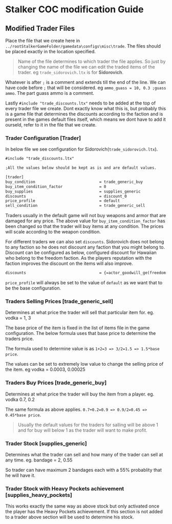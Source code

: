 # Stalker COC modification Guide

## Modified Trader Files

Place the file that we create here in `../rootStalkerGameFolder/gamedata\configs\misc\trade`. The files should be placed exactly in the location specified.

> Name of the file determines to which trader the file applies. So just by changing the name of the file we can edit the traded items of the trader. eg `trade_sidorovich.ltx` is for **Sidorovich**.

Whatever is after `;` is a comment and extends till the end of the line. We can have code before `;` that will be considered.
eg `ammo_guass = 10, 0.3 ;guass ammo`. The part guass ammo is a comment.

Lastly `#include "trade_discounts.ltx"` needs to be added at the top of every trader file we create.
Dont exactly know what this is, but probably this is a game file that determines the discounts according to the faction and is present in the games default files itself, which means we dont have to add it ourseld, refer to it in the file that we create.

### Trader Configuration [Trader]

In below file we see configuration for Sidorovich(`trade_sidorovich.ltx`).

```ltx
#include "trade_discounts.ltx"

;All the values below should be kept as is and are default values.

[trader]
buy_condition                            = trade_generic_buy
buy_item_condition_factor                = 0
buy_supplies                             = supplies_generic
discounts                                = discount_0
price_profile                            = default
sell_condition                           = trade_generic_sell
```

Traders usually in the default game will not buy weapons and armor that are damaged for any price. The above value for `buy_item_condition_factor` has been changed so that the trader will buy items at any condition. The prices will scale according to the weapon condition.

For different traders we can also set `discounts`. Sidorovich does not belong to any faction so he does not discount any faction that you might belong to. Discount can be configured as below, configured discount for Hawaiian who belong to the freedom faction. As the players reputation with the faction improves the discount on the items will also improve.

```ltx
discounts                                = {=actor_goodwill_ge(freedom:2000)} discount_10, {=actor_goodwill_ge(freedom:1800)} discount_9, {=actor_goodwill_ge(freedom:1600)} discount_8, {=actor_goodwill_ge(freedom:1400)} discount_7, {=actor_goodwill_ge(freedom:1200)} discount_6, {=actor_goodwill_ge(freedom:1000)} discount_5, {=actor_goodwill_ge(freedom:800)} discount_4, {=actor_goodwill_ge(freedom:600)} discount_3, {=actor_goodwill_ge(freedom:400)} discount_2, {=actor_goodwill_ge(freedom:200)} discount_1, discount_0
```

`price_profile` will always be set to the value of `default` as we want that to be the base configuration.

### Traders Selling Prices [trade_generic_sell]

Determines at what price the trader will sell that particular item for.
eg. vodka = 1, 3

The base price of the item is fixed in the list of items file in the game configuration. The below formula uses that base price to determine the traders price.

The formula used to determine value is as `1+2=3 => 3/2=1.5 => 1.5*base price`.

The values can be set to extremely low value to change the selling price of the item.
eg vodka = 0.0003, 0.00025

### Traders Buy Prices [trade_generic_buy]

Determines at what price the trader will buy the item from a player.
eg. vodka 0.7, 0.2

The same formula as above applies. `0.7+0.2=0.9 => 0.9/2=0.45 => 0.45*base price`.

> Usually the default values for the traders for salling will be above 1 and for buy will below 1 as the trader will want to make profit.

### Trader Stock [supplies_generic]

Determines what the trader can sell and how many of the trader can sell at any time.
eg. bandage = 2, 0.55

So trader can have maximum 2 bandages each with a 55% probablity that he will have it.

### Trader Stock with Heavy Pockets achievement [supplies_heavy_pockets]

This works exactly the same way as above stock but only activated once the player has the Heavy Pockets achievement. If this section is not added to a trader above section will be used to determine his stock.
